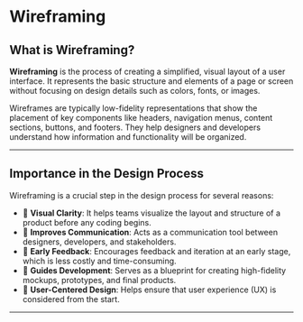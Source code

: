 # Wireframing
## What is Wireframing?

**Wireframing** is the process of creating a simplified, visual layout of a user interface. It represents the basic structure and elements of a page or screen without focusing on design details such as colors, fonts, or images.

Wireframes are typically low-fidelity representations that show the placement of key components like headers, navigation menus, content sections, buttons, and footers. They help designers and developers understand how information and functionality will be organized.

---

## Importance in the Design Process

Wireframing is a crucial step in the design process for several reasons:

- 🔹 **Visual Clarity**: It helps teams visualize the layout and structure of a product before any coding begins.
- 🔹 **Improves Communication**: Acts as a communication tool between designers, developers, and stakeholders.
- 🔹 **Early Feedback**: Encourages feedback and iteration at an early stage, which is less costly and time-consuming.
- 🔹 **Guides Development**: Serves as a blueprint for creating high-fidelity mockups, prototypes, and final products.
- 🔹 **User-Centered Design**: Helps ensure that user experience (UX) is considered from the start.

---

